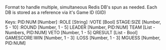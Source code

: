 Format to handle multiple, simultaneous Redis DB's spun as needed.
Each DB is stored as a reference via it's Game ID (GID)

Keys: PID:NUM        [Number]
         :ROLE       [String]
         :VOTE       [Bool]
      STAGE:SIZE     [Number, 5 - 10]
           :ROUND    [Number, 1 - 5]
      LEADER         [Number, PID:NUM]
      TEAM           [List - Numbers, PID:NUM]
      VETO           [Number, 1 - 5]
      QRESULT        [List - Bool]
      GAMESCORE:WIN  [Number, 1 - 3]
               :LOSS [Number, 1 - 3]
      MGUESS         [Number, PID:NUM]